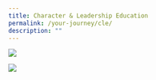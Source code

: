 ```yaml
---
title: Character & Leadership Education
permalink: /your-journey/cle/
description: ""
---
```

![](/images/character%20&%20leadership%20education1.png)

![](/images/character%20&%20leadership%20education2.png)